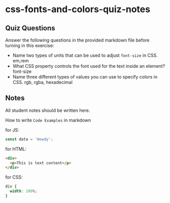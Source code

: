 # css-fonts-and-colors-quiz-notes

## Quiz Questions

Answer the following questions in the provided markdown file before turning in this exercise:

- Name two types of units that can be used to adjust `font-size` in CSS.
  em,rem
- What CSS property controls the font used for the text inside an element?
  font-size
- Name three different types of values you can use to specify colors in CSS.
  rgb, rgba, hexadecimal

## Notes

All student notes should be written here.

How to write `Code Examples` in markdown

for JS:

```js
const data = 'Howdy';
```

for HTML:

```html
<div>
  <p>This is text content</p>
</div>
```

for CSS:

```css
div {
  width: 100%;
}
```
